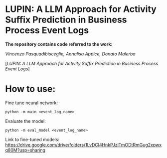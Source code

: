 # LUPIN: A LLM Approach for Activity Suffix Prediction in Business Process Event Logs
**The repository contains code referred to the work:**

*Vincenzo Pasquadibisceglie, Annalisa Appice, Donato Malerba*

[*LUPIN: A LLM Approach for Activity Suffix Prediction in Business Process Event Logs*]

# How to use:

Fine tune neural network:
```
python -m main <event_log_name>
```
Evaluate the model:
```
python -m eval_model <event_log_name>
```
Link to fine-tuned models:
https://drive.google.com/drive/folders/1LvDCl4HnkPJzlTmODtRmGug2xpwxq80M?usp=sharing
